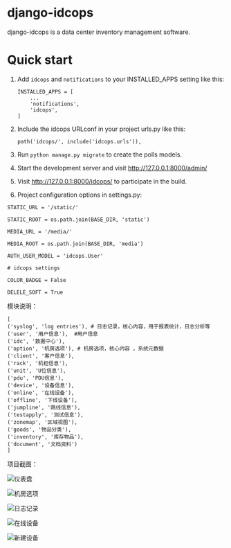 # django-idcops

django-idcops is a data center inventory management software.


# Quick start

1. Add `idcops` and `notifications` to your INSTALLED_APPS setting like this:
    ```
    INSTALLED_APPS = [
        ...
        'notifications',
        'idcops',
    ]
    ```

2. Include the idcops URLconf in your project urls.py like this:

    `path('idcops/', include('idcops.urls')),`

3. Run `python manage.py migrate` to create the polls models.

4. Start the development server and visit http://127.0.0.1:8000/admin/

5. Visit http://127.0.0.1:8000/idcops/ to participate in the build.

6. Project configuration options in settings.py:
```
STATIC_URL = '/static/'

STATIC_ROOT = os.path.join(BASE_DIR, 'static')

MEDIA_URL = '/media/'

MEDIA_ROOT = os.path.join(BASE_DIR, 'media')

AUTH_USER_MODEL = 'idcops.User'

# idcops settings

COLOR_BADGE = False

DELELE_SOFT = True
```

模块说明：
```
[
('syslog', 'log entries'), # 日志记录，核心内容，用于报表统计，日志分析等
('user', '用户信息'),  #用户信息
('idc', '数据中心'),  
('option', '机房选项'), # 机房选项，核心内容 ，系统元数据
('client', '客户信息'), 
('rack', '机柜信息'), 
('unit', 'U位信息'), 
('pdu', 'PDU信息'), 
('device', '设备信息'), 
('online', '在线设备'), 
('offline', '下线设备'), 
('jumpline', '跳线信息'), 
('testapply', '测试信息'), 
('zonemap', '区域视图'), 
('goods', '物品分类'), 
('inventory', '库存物品'), 
('document', '文档资料')
]
```

项目截图：

![仪表盘](https://raw.githubusercontent.com/Wenvki/django-idcops/master/screenshots/2018-12-25_173535.jpg)

![机房选项](https://raw.githubusercontent.com/Wenvki/django-idcops/master/screenshots/2018-12-25_173634.jpg)

![日志记录](https://raw.githubusercontent.com/Wenvki/django-idcops/master/screenshots/2018-12-25_173652.jpg)

![在线设备](https://raw.githubusercontent.com/Wenvki/django-idcops/master/screenshots/2018-12-25_173828.jpg)

![新建设备](https://raw.githubusercontent.com/Wenvki/django-idcops/master/screenshots/2018-12-25_173851.jpg)
